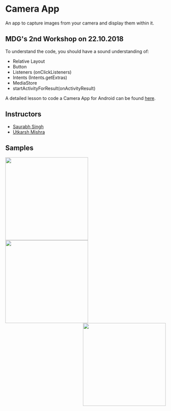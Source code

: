 # Camera App
An app to capture images from your camera and display them within it.

## MDG's 2nd Workshop on 22.10.2018

To understand the code, you should have a sound understanding of:
* Relative Layout
* Button
* Listeners (onClickListeners)
* Intents (Intents.getExtras)
* MediaStore 
* startActivityForResult(onActivityResult)

A detailed lesson to code a Camera App for Android can be found [here](https://www.simplifiedcoding.net/android-camera-app-tutorial-create-a-simple-camera-app/).


## Instructors
* [Saurabh Singh](https://github.com/singh-saurabh)
* [Utkarsh Mishra](https://github.com/UtkarshMishra04)


## Samples
<img src="/CameraApp/images/im1.png" align="left" width="260" >
<img src="/CameraApp/images/im2.png" align="center" width="260" >
<img src="/CameraApp/images/im3.png" align="right" width="260" >


